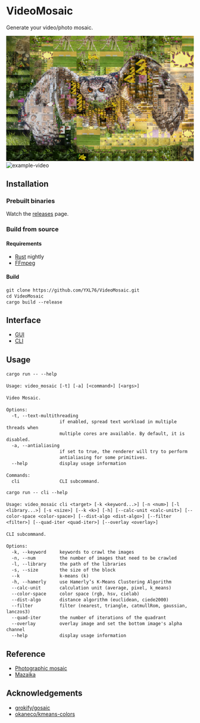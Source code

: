 # VideoMosaic

Generate your video/photo mosaic.

![example-image](docs/example-image.webp)
![example-video](docs/example-video.webp)

## Installation

### Prebuilt binaries

Watch the [releases](https://github.com/YXL76/VideoMosaic/releases) page.

### Build from source

#### Requirements

- [Rust](https://www.rust-lang.org/) nightly
- [FFmpeg](https://www.ffmpeg.org/)

#### Build

```shell
git clone https://github.com/YXL76/VideoMosaic.git
cd VideoMosaic
cargo build --release
```

## Interface

- [GUI](gui)
- [CLI](cli)

## Usage

```shell
cargo run -- --help

Usage: video_mosaic [-t] [-a] [<command>] [<args>]

Video Mosaic.

Options:
  -t, --text-multithreading
                    if enabled, spread text workload in multiple threads when
                    multiple cores are available. By default, it is disabled.
  -a, --antialiasing
                    if set to true, the renderer will try to perform
                    antialiasing for some primitives.
  --help            display usage information

Commands:
  cli               CLI subcommand.
```

```shell
cargo run -- cli --help

Usage: video_mosaic cli <target> [-k <keyword...>] [-n <num>] [-l <library...>] [-s <size>] [--k <k>] [-h] [--calc-unit <calc-unit>] [--color-space <color-space>] [--dist-algo <dist-algo>] [--filter <filter>] [--quad-iter <quad-iter>] [--overlay <overlay>]

CLI subcommand.

Options:
  -k, --keyword     keywords to crawl the images
  -n, --num         the number of images that need to be crawled
  -l, --library     the path of the libraries
  -s, --size        the size of the block
  --k               k-means (k)
  -h, --hamerly     use Hamerly’s K-Means Clustering Algorithm
  --calc-unit       calculation unit (average, pixel, k_means)
  --color-space     color space (rgb, hsv, cielab)
  --dist-algo       distance algorithm (euclidean, ciede2000)
  --filter          filter (nearest, triangle, catmullRom, gaussian, lanczos3)
  --quad-iter       the number of iterations of the quadrant
  --overlay         overlay image and set the bottom image's alpha channel
  --help            display usage information
```

## Reference

- [Photographic mosaic](https://en.wikipedia.org/wiki/Photographic_mosaic)
- [Mazaika](https://www.mazaika.com/index.html)

## Acknowledgements

- [grokify/gosaic](https://github.com/grokify/gosaic)
- [okaneco/kmeans-colors](https://github.com/okaneco/kmeans-colors)
